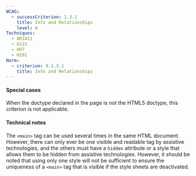 ```yaml
---
WCAG:
  - successCriterion: 1.3.1
    title: Info and Relationships
    level: A
Techniques:
  - ARIA11
  - G115
  - H97
  - H101
Norm:
  - criterion: 9.1.3.1
    title: Info and Relationships
---
```


#### Special cases

When the doctype declared in the page is not the HTML5 doctype, this criterion is not applicable.

#### Technical notes

The `<main>` tag can be used several times in the same HTML document. However, there can only ever be one visible and readable tag by assistive technologies, and the others must have a `hidden` attribute or a style that allows them to be hidden from assistive technologies. However, it should be noted that using only one style will not be sufficient to ensure the uniqueness of a `<main>` tag that is visible if the style sheets are deactivated.
